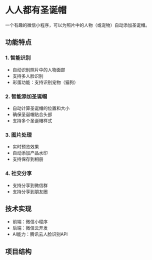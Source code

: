 # 人人都有圣诞帽

一个有趣的微信小程序，可以为照片中的人物（或宠物）自动添加圣诞帽。

## 功能特点

### 1. 智能识别
- 自动识别照片中的人物面部
- 支持多人脸识别
- 彩蛋功能：支持识别宠物（猫狗）

### 2. 智能添加圣诞帽
- 自动计算圣诞帽的位置和大小
- 确保圣诞帽贴合头部
- 支持多个圣诞帽样式

### 3. 图片处理
- 实时预览效果
- 自动添加产品水印
- 支持保存到相册

### 4. 社交分享
- 支持分享到微信群
- 支持分享到朋友圈

## 技术实现
- 前端：微信小程序
- 后端：微信云开发
- AI能力：腾讯云人脸识别API

## 项目结构 